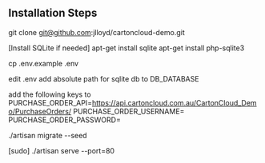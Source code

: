 ## Installation Steps

git clone git@github.com:jlloyd/cartoncloud-demo.git

[Install SQLite if needed]
apt-get install sqlite
apt-get install php-sqlite3

cp .env.example .env

edit  .env
add absolute path for sqlite db to DB_DATABASE 

add the following keys to
PURCHASE_ORDER_API=https://api.cartoncloud.com.au/CartonCloud_Demo/PurchaseOrders/
PURCHASE_ORDER_USERNAME=
PURCHASE_ORDER_PASSWORD=


./artisan migrate --seed

[sudo] ./artisan serve --port=80

